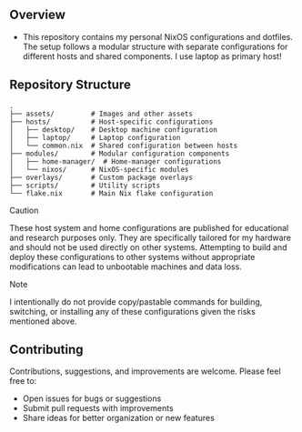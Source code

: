 <!-- <div align="center">
  <img src="assets/README/fastfetch.png" width="600" alt="Fastfetch Screenshot" />
</div> -->

## Overview

- This repository contains my personal NixOS configurations and dotfiles. The setup follows a modular structure with separate configurations for different hosts and shared components. I use laptop as primary host!

## Repository Structure

```
.
├── assets/         # Images and other assets
├── hosts/          # Host-specific configurations
│   ├── desktop/    # Desktop machine configuration
│   ├── laptop/     # Laptop configuration
│   └── common.nix  # Shared configuration between hosts
├── modules/        # Modular configuration components
│   ├── home-manager/  # Home-manager configurations
│   └── nixos/      # NixOS-specific modules
├── overlays/       # Custom package overlays
├── scripts/        # Utility scripts
└── flake.nix       # Main Nix flake configuration
```    

> [!CAUTION]  
> These host system and home configurations are published for educational and research purposes only. They are specifically tailored for my hardware and should not be used directly on other systems. Attempting to build and deploy these configurations to other systems without appropriate modifications can lead to unbootable machines and data loss.

> [!NOTE]  
> I intentionally do not provide copy/pastable commands for building, switching, or installing any of these configurations given the risks mentioned above.

## Contributing

Contributions, suggestions, and improvements are welcome. Please feel free to:

- Open issues for bugs or suggestions
- Submit pull requests with improvements
- Share ideas for better organization or new features
